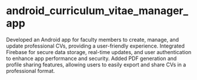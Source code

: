 # android_curriculum_vitae_manager_app
Developed an Android app for faculty members to create, manage, and update professional CVs, providing a user-friendly experience.
Integrated Firebase for secure data storage, real-time updates, and user authentication to enhance app performance and security.
Added PDF generation and profile sharing features, allowing users to easily export and share CVs in a professional format.
